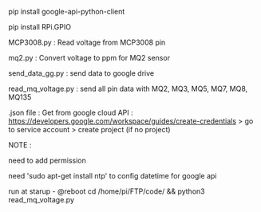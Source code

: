 pip install google-api-python-client

pip install RPi.GPIO

MCP3008.py : Read voltage from MCP3008 pin

mq2.py : Convert voltage to ppm for MQ2 sensor

send_data_gg.py : send data to google drive

read_mq_voltage.py : send all pin data with MQ2, MQ3, MQ5, MQ7, MQ8, MQ135

.json file : Get from google cloud API : https://developers.google.com/workspace/guides/create-credentials > go to service account > create project (if no project)

NOTE : 

need to add permission

need 'sudo apt-get install ntp' to config datetime for google api

run at starup - @reboot cd /home/pi/FTP/code/ && python3 read_mq_voltage.py


